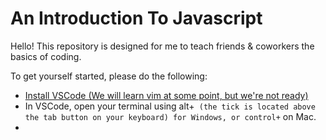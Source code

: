 # An Introduction To Javascript

Hello! This repository is designed for me to teach friends & coworkers the basics of coding.

To get yourself started, please do the following:

- [Install VSCode (We will learn vim at some point, but we're not ready)](https://code.visualstudio.com/download)
- In VSCode, open your terminal using alt+` (the tick is located above the tab button on your keyboard) for Windows, or control+` on Mac.
-
